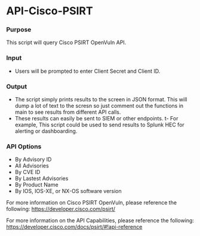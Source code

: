 # API-Cisco-PSIRT



### Purpose

This script will query Cisco PSIRT OpenVuln API.  

### Input
 - Users will be prompted to enter Client Secret and Client ID.
 
### Output
 - The script simply prints results to the screen in JSON format. This will dump a lot of text to the scresn so just comment out the functions in main to see results from different API calls.
 - These results can easily be sent to SIEM or other endpoints.
 t- For example, This script could be used to send results to Splunk HEC for alerting or dashboarding.
 
### API Options
 - By Advisory ID
 - All Advisories
 - By CVE ID
 - By Lastest Advisories
 - By Product Name
 - By IOS, IOS-XE, or NX-OS software version


For more information on Cisco PSIRT OpenVuln, please reference the following:
https://developer.cisco.com/psirt/

For more information on the API Capabilities, please reference the following:
https://developer.cisco.com/docs/psirt/#!api-reference

